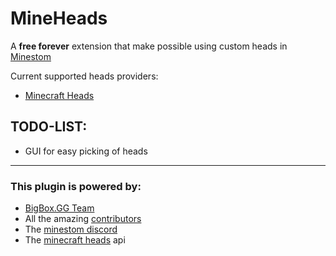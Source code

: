 # MineHeads

A **free forever** extension that make possible using custom heads in [Minestom](https://minestom.net/)

Current supported heads providers:

- [Minecraft Heads](https://minecraft-heads.com/)

## TODO-LIST:

- GUI for easy picking of heads

---

### This plugin is powered by:

- [BigBox.GG Team](https://bigbox.gg/)
- All the amazing [contributors](https://github.com/bigbox-gg/mineheads/graphs/contributors)
- The [minestom discord](https://minestom.net/discord)
- The [minecraft heads](https://minecraft-heads.com/) api

